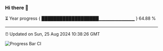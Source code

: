 ### Hi there 👋

⏳ Year progress { ███████████████████▁▁▁▁▁▁▁▁▁▁▁ } 64.88 %

---

⏰ Updated on Sun, 25 Aug 2024 10:38:26 GMT

![Progress Bar CI](https://github.com/IshwaranRudhara/GIT-ACTION/workflows/Progress%20Bar%20CI/badge.svg)
